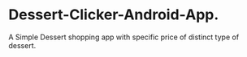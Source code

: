 # Dessert-Clicker-Android-App.
 A Simple Dessert shopping app with specific price of distinct type of dessert.
